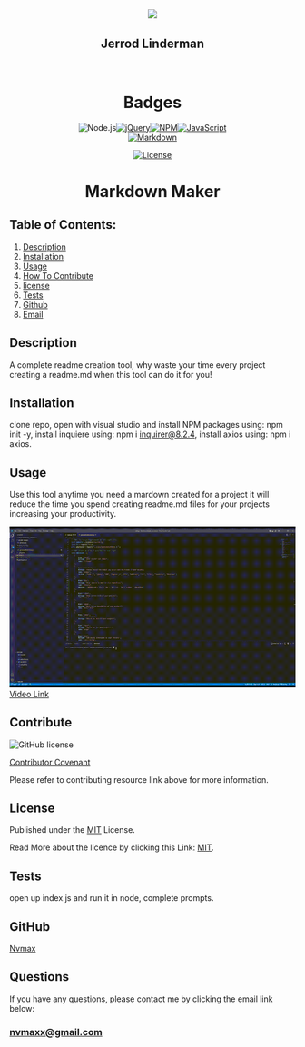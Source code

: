 
  <div id="header" align="center">
  <img src="https://media.giphy.com/media/M9gbBd9nbDrOTu1Mqx/giphy.gif" width="100"/>
  </div>
  <div align="center">
  
  ## Jerrod Linderman

  </div>
  <div align="center">
  <img src="https://komarev.com/ghpvc/?username=Nvmax&style=flat-square&color=blue" alt=""/>
  </div>
  
  
  <h1 align="center">Badges</h1>
  <div align="center">
  <div align="center" style="display:block; width:300px; >
  
  [![Node.js](https://img.shields.io/badge/Node.js-yellow.svg)](https://badges.greenkeeper.io/Node.js)[![jQuery](https://img.shields.io/badge/jQuery-orange.svg)](https://badges.greenkeeper.io/jQuery)[![NPM](https://img.shields.io/badge/NPM-green.svg)](https://badges.greenkeeper.io/NPM)[![JavaScript](https://img.shields.io/badge/JavaScript-blue.svg)](https://badges.greenkeeper.io/JavaScript)[![Markdown](https://img.shields.io/badge/Markdown-red.svg)](https://badges.greenkeeper.io/Markdown)

  [![License](https://img.shields.io/badge/License-MIT-blue.svg)](https://opensource.org/licenses/MIT)
  
  
  </div>
  </div>
  
  <h1 align="center">
  
  Markdown Maker</h1>
  
  
  ## Table of Contents:
  1. [Description](#description)
  2. [Installation](#installation)
  3. [Usage](#usage)
  4. [How To Contribute](#contribute)
  5. [license](#license)
  6. [Tests](#tests)
  7. [Github](#github)
  8. [Email](#questions)

  ## Description
  A complete readme creation tool, why waste your time every project creating a readme.md when this tool can do it for you!



  ## Installation
  clone repo, open with visual studio and install NPM packages using: npm init -y, install inquiere using: npm i inquirer@8.2.4, install axios using: npm i axios.



  ## Usage
  Use this tool anytime you need a mardown created for a project it will reduce the time you spend creating readme.md files for your projects increasing your productivity.

  ![Git](/assets/video/markdown.gif )  
  [Video Link](https://drive.google.com/file/d/1eYHcWmwpHoLxQRMUIquINaVHWVNFm_GJ/view?usp=sharing)



 
  ## Contribute

  ![GitHub license](https://img.shields.io/badge/Made%20by-%40nvmax-blue)
  
  [Contributor Covenant](https://www.contributor-covenant.org/)

  Please refer to contributing resource link above for more information.



  ## License

  Published under the [MIT](license.txt) License.
  

  Read More about the licence by clicking this Link: [MIT](https://opensource.org/licenses/MIT).
 

  ## Tests
  open up index.js and run it in node, complete prompts.



  ## GitHub
  [Nvmax](https://github.com/Nvmax)

  ## Questions
  If you have any questions, please contact me by clicking the email link below:
  ### [nvmaxx@gmail.com](nvmaxx@gmail.com) 



